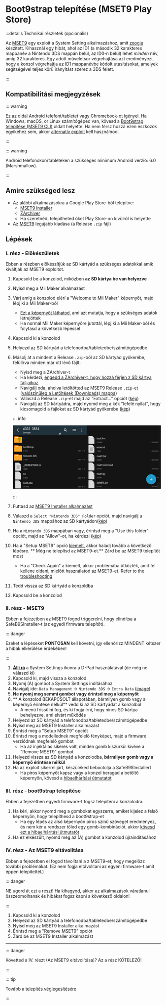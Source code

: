 # Boot9strap telepítése (MSET9 Play Store)

:::details Technikai részletek (opcionális)

Az [MSET9](https://github.com/zoogie/MSET9) egy exploit a System Setting alkalmazáshoz, amit [zoogie](https://github.com/zoogie) készített. Kihasznál egy hibát, ahol az ID1 (a második 32 karakteres mappanév a Nintendo 3DS mappán belül, az ID0-n belül) lehet _minden_ név, amíg 32 karakteres. Egy adott műveletsor végrehajtása azt eredményezi, hogy a konzol végrehajtja az ID1 mappanévbe kódolt utasításokat, amelyek segítségével teljes körű irányítást szerez a 3DS felett.

:::

## Kompatibilitási megjegyzések

::: warning

Ez az oldal Android telefont/tabletet vagy Chromebook-ot igényel. Ha Windows, macOS, or Linux számítógéped van, kövesd a [Boot9strap telepítése (MSET9 CLI)](installing-boot9strap-\(mset9-cli\)) oldalt helyette. Ha nem férsz hozzá ezen eszközök egyikéhez sem, akkor [alternatív exploit](https://wiki.hacks.guide/wiki/3DS:Alternate_Exploits) kell használnod.

:::

::: warning

Android telefonokon/tableteken a szükséges minimum Android verzió: 6.0 (Marshmallow).

:::

## Amire szükséged lesz

- Az alábbi alkalmazásokra a Google Play Store-ból telepítve:
  - [MSET9 Installer](https://play.google.com/store/apps/details?id=moe.saru.homebrew.console3ds.mset9_installer_android)
  - [ZArchiver](https://play.google.com/store/apps/details?id=ru.zdevs.zarchiver)
  - Ha szeretnéd, telepítheted őket Play Store-on kívülről is helyette
- Az [MSET9](https://github.com/zoogie/MSET9/releases/latest) legújabb kiadása (a Release `.zip` fájl)

## Lépések

### I. rész - Előkészületek

Ebben a részben előkészítjük az SD kártyád a szükséges adatokkal amik kiváltják az MSET9 exploitot.

1. Kapcsold be a konzolod, miközben **az SD kártya be van helyezve**

2. Nyisd meg a Mii Maker alkalmazást

3. Várj amíg a konzolod elérí a "Welcome to Mii Maker" képernyőt, majd lépj ki a Mii Maker-ből
   - [Ezt a képernyőt láthatod](/images/screenshots/mset9/mii-extdata.png), ami azt mutatja, hogy a szükséges adatok létrejöttek
   - Ha normál Mii Maker képernyőre jutottál, lépj ki a Mii Maker-ből és folytasd a következő lépéssel

4. Kapcsold ki a konzolod

5. Helyezd az SD kártyád a telefonodba/tabletedbe/számítógépedbe

6. Másolj át a mindent a Release `.zip`-ből az SD kártyád gyökerébe, felülírva minden már ott lévő fájlt:

   - Nyisd meg a ZArchiver-t
   - Ha kérdezi, [engedd a ZArchiver-t, hogy hozzá férjen z SD kártya fájljaihoz](/images/screenshots/mset9/zarchiver-allow.png)
   - Navigálj oda, aholva letöltötted az MSET9 Release `.zip`-et ([valószínűleg a Letöltések (Downloads) mappa](/images/screenshots/mset9/zarchiver-zip-location.png))
   - Válaszd a Release `.zip`-et majd az "Extract..." opciót ([kép](/images/screenshots/mset9/zarchiver-extract-1.png))
   - Navigálj az SD kártyádra, majd nyomd meg a kék "lefelé nyilat", hogy kicsomagold a fájlokat az SD kártyád gyökerébe ([kép](/images/screenshots/mset9/zarchiver-extract-2.png))

   ::: info

   ![](/images/screenshots/mset9/mset9-root-layout-android.png)

   :::

7. Futtasd az [MSET9 Installer alkalmazást](/images/screenshots/mset9/mset9-setup-android.png)

8. Válaszd a `Select "Nintendo 3DS" Folder` opciót, majd navigálj a `Nintendo 3DS` mappához az SD kártyádon([kép](/images/screenshots/mset9/select-mset9-folder-1.png))

9. Ha a `Nintendo 3DS` mappában vagy, érintsd meg a "Use this folder" opciót, majd az "Allow"-ot, ha kérdezi ([kép](/images/screenshots/mset9/select-mset9-folder-2.png))

10. Ha a "Setup MSET9" opció [kiemelt](/images/screenshots/mset9/setup-mset9-highlighted.png), akkor haladj tovább a következő lépésre. \*\* Még ne telepítsd az MSET9-et.\*\* Zárd be az MSET9 telepítőt most
    - Ha a "Check Again" a kiemelt, akkor problémába ütközték, amit fel kellene oldani, mielőtt használatod az MSET9-et. Refer to the [troubleshooting](troubleshooting-mset9)

11. Tedd vissza az SD kártyád a konzoldba

12. Kapcsold be a konzolod

### II. rész - MSET9

Ebben a fejezetben az MSET9 fogod triggerelni, hogy elindítsa a SafeB9SInstaller-t (az egyedi firmware telepítőt).

::: danger

Ezeket a lépéseket **PONTOSAN** kell követni, így ellenőrizz MINDENT kétszer a hibák elkerülése érdekében!

:::

1. **[Állj rá](/images/screenshots/mset9/hover-settings.png)** a System Settings ikonra a D-Pad
   használatával (de még ne válaszd ki)
2. Kapcsold ki, majd vissza a konzolod
3. Nyomj (A) gombot a System Settings indításához
4. Navigálj ide: `Data Management` -> `Nintendo 3DS` -> `Extra Data` ([image](/images/screenshots/mset9/settings-extdata.png))
5. **Ne nyomj meg semmi gombot vagy éríntsd meg a képernyőt**
6. \*\* A konzolod BEKAPCSOLT állapotában, bármilyen gomb vagy a képernyő érintése nélkül\*\* vedd ki az SD kártyádat a konzolból
   - A menü frissülni fog, és ki fogja írni, hogy nincs SD kártya behelyezve, ami elvárt működés
7. Helyezd az SD kártyád a telefonodba/tabletedbe/számítógépedbe
8. Nyisd meg az MSET9 Installer alkalmazást
9. Éríntsd meg a "Setup MSET9" opciót
10. Érintsd meg a modellednek megfelelő fényképet, majd a firmware verziódnak megfelelő gombot
    - Ha az injektálás sikeres volt, minden gomb kiszürkül kivéve a "Remove MSET9" gombot
11. Helyezd vissza az SD kártyád a konzolodba, **bármilyen gomb vagy a képernyő érintése nélkül**
12. Ha az exploit sikerrel járt, készüléked bebootolja a SafeB9SInstallert
    - Ha piros képernyőt kapsz vagy a konzol beragad a betöltő képernyőn, kövesd a [hibaelhárítási útmutatót](troubleshooting-mset9)

### III. rész - boot9strap telepítése

Ebben a fejezetben egyedi firmware-t fogsz telepíteni a konzolodra.

1. Ha kéri, akkor nyomd meg a gombokat egyszerre, amiket kijelez a felső képernyőn, hogy telepíthesd a boot9strap-et
   - Ha egy lépés az alsó képernyőn piros színű szöveget eredményez, és nem kér a rendszer tőled egy gomb-kombinációt, akkor [kövesd ezt a hibaelhárítási útmutatót](troubleshooting-mset9)
2. Ha ez elkészült, nyomd meg az (A) gombot a konzolod újraindításához

<!--@include: ./_include/configure-luma3ds.md -->

### IV. rész - Az MSET9 eltávolítása

Ebben a fejezetben el fogod távolítani a z MSET9-et, hogy megelőzz további problémákat. (Ez nem fogja eltávolítani az egyéni firmware-t amit éppen telepítettél.)

::: danger

NE ugord át ezt a részt! Ha kihagyod, akkor az alkalmazások váratlanul összeomolhanak és hibákat fogsz kapni a következő oldalon!

:::

1. Kapcsold ki a konzolod
2. Helyezd az SD kártyád a telefonodba/tabletedbe/számítógépedbe
3. Nyisd meg az MSET9 Installer alkalmazást
4. Éríntsd meg a "Remove MSET9" opciót
5. Zárd be az MSET9 Installer alkalmazást

<!--@include: ./_include/luma3ds-installed-note.md -->

___

::: danger

Követted a IV. részt (Az MSET9 eltávolítása)? Az a rész KÖTELEZŐ!

:::

::: tip

Tovább a [telepítés véglegesítésére](finalizing-setup)

:::
